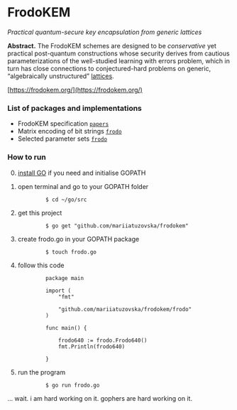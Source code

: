 # FrodoKEM

*Practical quantum-secure key encapsulation from generic lattices*

**Abstract.** The FrodoKEM schemes are designed to be _conservative_ yet practical post-quantum constructions whose security derives from cautious parameterizations of the well-studied learning with errors problem, which in turn has close connections to conjectured-hard problems on generic, “algebraically unstructured” [lattices](https://en.wikipedia.org/wiki/Lattice_(order)).

[https://frodokem.org/](https://frodokem.org/)

### List of packages and implementations

* FrodoKEM specification [`papers`](https://github.com/mariiatuzovska/frodokem/blob/master/papers/FrodoKEM-specification-20190702.pdf)
* Matrix encoding of bit strings [`frodo`](https://github.com/mariiatuzovska/frodokem/blob/master/frodo/frodo.go)
* Selected parameter sets [`frodo`](https://github.com/mariiatuzovska/frodokem/blob/master/frodo/frodo.go)

### How to run

0. [install GO](https://golang.org/doc/install?download=go1.13.darwin-amd64.pkg) if you need and initialise GOPATH

1. open terminal and go to your GOPATH folder

```
            $ cd ~/go/src
```

2. get this project

```
            $ go get "github.com/mariiatuzovska/frodokem"
```

3. create frodo.go in your GOPATH package

```
            $ touch frodo.go
```

4. follow this code

```
            package main

            import (
                "fmt"

                "github.com/mariiatuzovska/frodokem/frodo"
            )

            func main() {

                frodo640 := frodo.Frodo640()
                fmt.Println(frodo640)

            }    
```

5. run the program

```
            $ go run frodo.go
```

... wait. i am hard working on it. gophers are hard working on it.